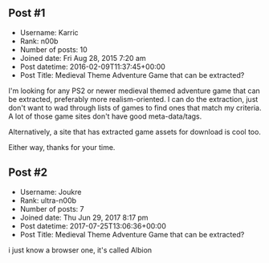 ## Post #1
- Username: Karric
- Rank: n00b
- Number of posts: 10
- Joined date: Fri Aug 28, 2015 7:20 am
- Post datetime: 2016-02-09T11:37:45+00:00
- Post Title: Medieval Theme Adventure Game that can be extracted?

I'm looking for any PS2 or newer medieval themed adventure game that can be extracted, preferably more realism-oriented. I can do the extraction, just don't want to wad through lists of games to find ones that match my criteria. A lot of those game sites don't have good meta-data/tags.

Alternatively, a site that has extracted game assets for download is cool too.

Either way, thanks for your time.
## Post #2
- Username: Joukre
- Rank: ultra-n00b
- Number of posts: 7
- Joined date: Thu Jun 29, 2017 8:17 pm
- Post datetime: 2017-07-25T13:06:36+00:00
- Post Title: Medieval Theme Adventure Game that can be extracted?

i just know a browser one, it's called Albion
